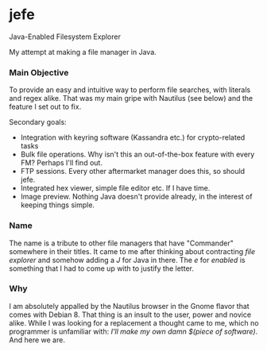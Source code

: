 # jefe
Java-Enabled Filesystem Explorer

My attempt at making a file manager in Java.

### Main Objective
To provide an easy and intuitive way to perform file searches, with literals and regex alike. That was my main
gripe with Nautilus (see below) and the feature I set out to fix.

Secondary goals:

* Integration with keyring software (Kassandra etc.) for crypto-related tasks
* Bulk file operations. Why isn't this an out-of-the-box feature with every FM? Perhaps I'll find out.
* FTP sessions. Every other aftermarket manager does this, so should jefe.
* Integrated hex viewer, simple file editor etc. If I have time.
* Image preview. Nothing Java doesn't provide already, in the interest of keeping things simple.


### Name
The name is a tribute to other file managers that have "Commander" somewhere in their titles. It came to me after
thinking about contracting _file explorer_ and somehow adding a _J_ for Java in there. The _e_ for _enabled_ is
something that I had to come up with to justify the letter.


### Why
I am absolutely appalled by the Nautilus browser in the Gnome flavor that comes with Debian 8. That thing is an
insult to the user, power and novice alike. While I was looking for a replacement a thought came to me, which
no programmer is unfamiliar with: _I'll make my own damn $(piece of software)_. And here we are.
